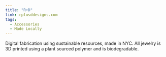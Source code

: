 ```yaml
---
title: "R+D"
link: rplusddesigns.com
tags:
  - Accessories
  - Made Locally
---
```

Digital fabrication using sustainable resources, made in NYC. All jewelry is 3D printed using a plant sourced polymer and is biodegradable.
